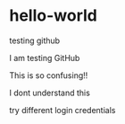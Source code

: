 # hello-world
testing github

I am testing GitHub

This is so confusing!!

I dont understand this


try different login credentials
